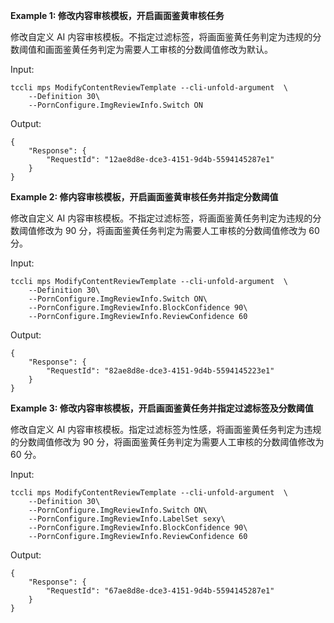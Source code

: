 **Example 1: 修改内容审核模板，开启画面鉴黄审核任务**

修改自定义 AI 内容审核模板。不指定过滤标签，将画面鉴黄任务判定为违规的分数阈值和画面鉴黄任务判定为需要人工审核的分数阈值修改为默认。

Input: 

```
tccli mps ModifyContentReviewTemplate --cli-unfold-argument  \
    --Definition 30\
    --PornConfigure.ImgReviewInfo.Switch ON
```

Output: 
```
{
    "Response": {
        "RequestId": "12ae8d8e-dce3-4151-9d4b-5594145287e1"
    }
}
```

**Example 2: 修内容审核模板，开启画面鉴黄审核任务并指定分数阈值**

修改自定义 AI 内容审核模板。不指定过滤标签，将画面鉴黄任务判定为违规的分数阈值修改为 90 分，将画面鉴黄任务判定为需要人工审核的分数阈值修改为 60 分。

Input: 

```
tccli mps ModifyContentReviewTemplate --cli-unfold-argument  \
    --Definition 30\
    --PornConfigure.ImgReviewInfo.Switch ON\
    --PornConfigure.ImgReviewInfo.BlockConfidence 90\
    --PornConfigure.ImgReviewInfo.ReviewConfidence 60
```

Output: 
```
{
    "Response": {
        "RequestId": "82ae8d8e-dce3-4151-9d4b-5594145223e1"
    }
}
```

**Example 3: 修改内容审核模板，开启画面鉴黄任务并指定过滤标签及分数阈值**

修改自定义 AI 内容审核模板。指定过滤标签为性感，将画面鉴黄任务判定为违规的分数阈值修改为 90 分，将画面鉴黄任务判定为需要人工审核的分数阈值修改为 60 分。

Input: 

```
tccli mps ModifyContentReviewTemplate --cli-unfold-argument  \
    --Definition 30\
    --PornConfigure.ImgReviewInfo.Switch ON\
    --PornConfigure.ImgReviewInfo.LabelSet sexy\
    --PornConfigure.ImgReviewInfo.BlockConfidence 90\
    --PornConfigure.ImgReviewInfo.ReviewConfidence 60
```

Output: 
```
{
    "Response": {
        "RequestId": "67ae8d8e-dce3-4151-9d4b-5594145287e1"
    }
}
```

